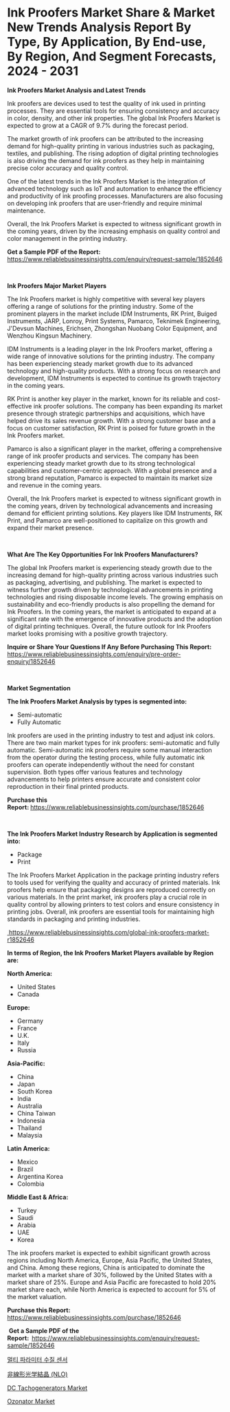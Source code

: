<p><h1>Ink Proofers Market Share & Market New Trends Analysis Report By Type, By Application, By End-use, By Region, And Segment Forecasts, 2024 - 2031</h1></p><p><strong>Ink Proofers Market Analysis and Latest Trends</strong></p>
<p><p>Ink proofers are devices used to test the quality of ink used in printing processes. They are essential tools for ensuring consistency and accuracy in color, density, and other ink properties. The global Ink Proofers Market is expected to grow at a CAGR of 9.7% during the forecast period.</p><p>The market growth of ink proofers can be attributed to the increasing demand for high-quality printing in various industries such as packaging, textiles, and publishing. The rising adoption of digital printing technologies is also driving the demand for ink proofers as they help in maintaining precise color accuracy and quality control.</p><p>One of the latest trends in the Ink Proofers Market is the integration of advanced technology such as IoT and automation to enhance the efficiency and productivity of ink proofing processes. Manufacturers are also focusing on developing ink proofers that are user-friendly and require minimal maintenance.</p><p>Overall, the Ink Proofers Market is expected to witness significant growth in the coming years, driven by the increasing emphasis on quality control and color management in the printing industry.</p></p>
<p><strong>Get a Sample PDF of the Report:&nbsp;</strong> <a href="https://www.reliablebusinessinsights.com/enquiry/request-sample/1852646">https://www.reliablebusinessinsights.com/enquiry/request-sample/1852646</a></p>
<p>&nbsp;</p>
<p><strong>Ink Proofers Major Market Players</strong></p>
<p><p>The Ink Proofers market is highly competitive with several key players offering a range of solutions for the printing industry. Some of the prominent players in the market include IDM Instruments, RK Print, Buiged Instruments, JARP, Lonroy, Print Systems, Pamarco, Teknimek Engineering, J'Devsun Machines, Erichsen, Zhongshan Nuobang Color Equipment, and Wenzhou Kingsun Machinery.</p><p>IDM Instruments is a leading player in the Ink Proofers market, offering a wide range of innovative solutions for the printing industry. The company has been experiencing steady market growth due to its advanced technology and high-quality products. With a strong focus on research and development, IDM Instruments is expected to continue its growth trajectory in the coming years.</p><p>RK Print is another key player in the market, known for its reliable and cost-effective ink proofer solutions. The company has been expanding its market presence through strategic partnerships and acquisitions, which have helped drive its sales revenue growth. With a strong customer base and a focus on customer satisfaction, RK Print is poised for future growth in the Ink Proofers market.</p><p>Pamarco is also a significant player in the market, offering a comprehensive range of ink proofer products and services. The company has been experiencing steady market growth due to its strong technological capabilities and customer-centric approach. With a global presence and a strong brand reputation, Pamarco is expected to maintain its market size and revenue in the coming years.</p><p>Overall, the Ink Proofers market is expected to witness significant growth in the coming years, driven by technological advancements and increasing demand for efficient printing solutions. Key players like IDM Instruments, RK Print, and Pamarco are well-positioned to capitalize on this growth and expand their market presence.</p></p>
<p>&nbsp;</p>
<p><strong>What Are The Key Opportunities For Ink Proofers Manufacturers?</strong></p>
<p><p>The global Ink Proofers market is experiencing steady growth due to the increasing demand for high-quality printing across various industries such as packaging, advertising, and publishing. The market is expected to witness further growth driven by technological advancements in printing technologies and rising disposable income levels. The growing emphasis on sustainability and eco-friendly products is also propelling the demand for Ink Proofers. In the coming years, the market is anticipated to expand at a significant rate with the emergence of innovative products and the adoption of digital printing techniques. Overall, the future outlook for Ink Proofers market looks promising with a positive growth trajectory.</p></p>
<p><strong>Inquire or Share Your Questions If Any Before Purchasing This Report:</strong> <a href="https://www.reliablebusinessinsights.com/enquiry/pre-order-enquiry/1852646">https://www.reliablebusinessinsights.com/enquiry/pre-order-enquiry/1852646</a></p>
<p>&nbsp;</p>
<p><strong>Market Segmentation</strong></p>
<p><strong>The Ink Proofers Market Analysis by types is segmented into:</strong></p>
<p><ul><li>Semi-automatic</li><li>Fully Automatic</li></ul></p>
<p><p>Ink proofers are used in the printing industry to test and adjust ink colors. There are two main market types for ink proofers: semi-automatic and fully automatic. Semi-automatic ink proofers require some manual interaction from the operator during the testing process, while fully automatic ink proofers can operate independently without the need for constant supervision. Both types offer various features and technology advancements to help printers ensure accurate and consistent color reproduction in their final printed products.</p></p>
<p><strong>Purchase this Report:&nbsp;</strong><a href="https://www.reliablebusinessinsights.com/purchase/1852646">https://www.reliablebusinessinsights.com/purchase/1852646</a></p>
<p>&nbsp;</p>
<p><strong>The Ink Proofers Market Industry Research by Application is segmented into:</strong></p>
<p><ul><li>Package</li><li>Print</li></ul></p>
<p><p>The Ink Proofers Market Application in the package printing industry refers to tools used for verifying the quality and accuracy of printed materials. Ink proofers help ensure that packaging designs are reproduced correctly on various materials. In the print market, ink proofers play a crucial role in quality control by allowing printers to test colors and ensure consistency in printing jobs. Overall, ink proofers are essential tools for maintaining high standards in packaging and printing industries.</p></p>
<p><a href="https://www.reliablebusinessinsights.com/global-ink-proofers-market-r1852646">&nbsp;https://www.reliablebusinessinsights.com/global-ink-proofers-market-r1852646</a></p>
<p><strong>In terms of Region, the Ink Proofers Market Players available by Region are:</strong></p>
<p>
    <p> <strong> North America: </strong>
        <ul>
            <li>United States</li>
            <li>Canada</li>
        </ul>
        </p> 
    <p> <strong> Europe: </strong>
        <ul>
            <li>Germany</li>
            <li>France</li>
            <li>U.K.</li>
            <li>Italy</li>
            <li>Russia</li>
        </ul>
        </p> 
    <p> <strong> Asia-Pacific: </strong>
        <ul>
            <li>China</li>
            <li>Japan</li>
            <li>South Korea</li>
            <li>India</li>
            <li>Australia</li>
            <li>China Taiwan</li>
            <li>Indonesia</li>
            <li>Thailand</li>
            <li>Malaysia</li>
        </ul>
        </p> 
    <p> <strong> Latin America: </strong>
        <ul>
            <li>Mexico</li>
            <li>Brazil</li>
            <li>Argentina Korea</li>
            <li>Colombia</li>
        </ul>
        </p> 
    <p> <strong> Middle East & Africa: </strong>
        <ul>
            <li>Turkey</li>
            <li>Saudi</li>
            <li>Arabia</li>
            <li>UAE</li>
            <li>Korea</li>
        </ul>
    </p>
    </p>
<p><p>The ink proofers market is expected to exhibit significant growth across regions including North America, Europe, Asia Pacific, the United States, and China. Among these regions, China is anticipated to dominate the market with a market share of 30%, followed by the United States with a market share of 25%. Europe and Asia Pacific are forecasted to hold 20% market share each, while North America is expected to account for 5% of the market valuation.</p></p>
<p><strong>Purchase this Report: </strong><a href="https://www.reliablebusinessinsights.com/purchase/1852646">https://www.reliablebusinessinsights.com/purchase/1852646</a></p>
<p>&nbsp;<strong>Get a Sample PDF of the Report:&nbsp;&nbsp;</strong><a href="https://www.reliablebusinessinsights.com/enquiry/request-sample/1852646">https://www.reliablebusinessinsights.com/enquiry/request-sample/1852646</a></p>
<p><strong></strong></p>
<p><p><a href="https://github.com/joannescott9078/Market-Research-Report-List-1/blob/main/9692001176825.md">멀티 파라미터 수질 센서</a></p><p><a href="https://github.com/KenyonJohns/Market-Research-Report-List-1/blob/main/8506891164081.md">非線形光学結晶 (NLO)</a></p><p><a href="https://github.com/rahu1506/Market-Research-Report-List-5/blob/main/dc-tachogenerators-market.md">DC Tachogenerators Market</a></p><p><a href="https://github.com/FassouRP/Market-Research-Report-List-5/blob/main/ozonator-market.md">Ozonator Market</a></p></p>